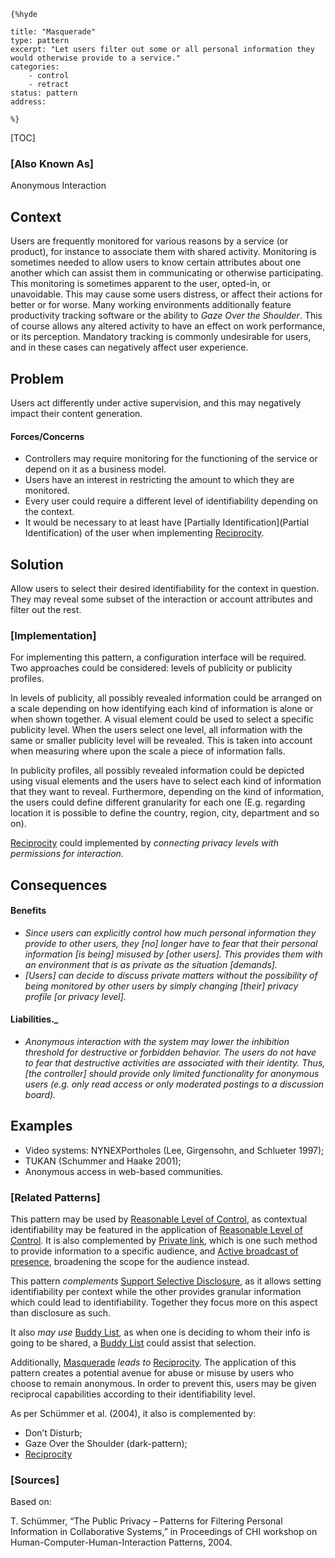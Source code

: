     {%hyde

    title: "Masquerade"
    type: pattern
    excerpt: "Let users filter out some or all personal information they would otherwise provide to a service."
    categories:
        - control
        - retract
    status: pattern
    address:

    %}

[TOC]

### [Also Known As]
<!-- All other names the pattern is known by.-->

Anonymous Interaction

## Context
<!-- The situations in which the pattern may apply.-->

Users are frequently monitored for various reasons by a service (or product), for instance to associate them with shared activity. Monitoring is sometimes needed to allow users to know certain attributes about one another which can assist them in communicating or otherwise participating. This monitoring is sometimes apparent to the user, opted-in, or unavoidable. This may cause some users distress, or affect their actions for better or for worse. Many working environments additionally feature productivity tracking software or the ability to _Gaze Over the Shoulder_. This of course allows any altered activity to have an effect on work performance, or its perception. Mandatory tracking is commonly undesirable for users, and in these cases can negatively affect user experience.

## Problem
<!-- The problem a pattern addresses, including a list of forces describing why a problem might be difficult to solve.-->

Users act differently under active supervision, and this may negatively impact their content generation.

#### Forces/Concerns
- Controllers may require monitoring for the functioning of the service or depend on it as a business model.
- Users have an interest in restricting the amount to which they are monitored.
- Every user could require a different level of identifiability depending on the context.
- It would be necessary to at least have [Partially Identification](Partial Identification) of the user when implementing [Reciprocity](Reciprocity).

## Solution
<!-- A concise description of how the pattern addresses the problem.-->

Allow users to select their desired identifiability for the context in question. They may reveal some subset of the interaction or account attributes and filter out the rest.

<!--### [Structure]-->
<!--A detailed specification of the structural aspects of the pattern. A class diagram if applicable.-->



### [Implementation]
<!--Guidelines for implementing the pattern; code fragments; suggested PETS; policy fragments.-->

For implementing this pattern, a configuration interface will be required. Two approaches could be considered: levels of publicity or publicity profiles.

In levels of publicity, all possibly revealed information could be arranged on a scale depending on how identifying each kind of information is alone or when shown together. A visual element could be used to select a specific publicity level. When the users select one level, all information with the same or smaller publicity level will be revealed. This is taken into account when measuring where upon the scale a piece of information falls.

In publicity profiles, all possibly revealed information could be depicted using visual elements and the users have to select each kind of information that they want to reveal. Furthermore, depending on the kind of information, the users could define different granularity for each one (E.g. regarding location it is possible to define the country, region, city, department and so on).

[Reciprocity](Reciprocity) could implemented by _connecting privacy levels with permissions for interaction._

## Consequences
<!--The advantages (benefits) and disadvantages (liabilities) of applying the pattern.-->

#### Benefits
- _Since users can explicitly control how much personal information they provide to other users, they [no] longer have to fear that their personal information [is being] misused by [other users]. This provides them with an environment that is as private as the situation [demands]._
- _[Users] can decide to discuss private matters without the possibility of being monitored by other users by simply changing [their] privacy profile [or privacy level]._

#### Liabilities._
- _Anonymous interaction with the system may lower the inhibition threshold for destructive or forbidden behavior. The users do not have to fear that destructive activities are associated with their identity. Thus, [the controller] should provide only limited functionality for anonymous users (e.g. only read access or only moderated postings to a discussion board)._

<!--### [Constraints]-->
<!-- limitations as a consequence of applying the pattern.-->



## Examples
<!--Motivational example to see how the pattern is applied.-->

- Video systems: NYNEXPortholes (Lee, Girgensohn, and Schlueter 1997);
- TUKAN (Schummer and Haake 2001);
- Anonymous access in web-based communities.

<!--### [Known Uses]-->
<!-- Pointers to various applications of the pattern.-->



<!--## See Also-->
<!-- Any pointers to relevant information, not contained in the subfields below.-->



### [Related Patterns]
<!-- Supporting and conflicting patterns-->

This pattern may be used by [Reasonable Level of Control](Reasonable-Level-of-Control), as contextual identifiability may be featured in the application of [Reasonable Level of Control](Reasonable-Level-of-Control). It is also complemented by [Private link](Private-link), which is one such method to provide information to a specific audience, and [Active broadcast of presence](Active-broadcast-of-presence), broadening the scope for the audience instead.

This pattern _complements_ [Support Selective Disclosure](Support-Selective-Disclosure), as it allows setting identifiability per context while the other provides granular information which could lead to identifiability. Together they focus more on this aspect than disclosure as such.

It also _may use_ [Buddy List](Buddy-List), as when one is deciding to whom their info is going to be shared, a [Buddy List](Buddy-List) could assist that selection.

Additionally, [Masquerade](Masquerade) _leads to_ [Reciprocity](Reciprocity). The application of this pattern creates a potential avenue for abuse or misuse by users who choose to remain anonymous. In order to prevent this, users may be given reciprocal capabilities according to their identifiability level.

As per Schümmer et al. (2004), it also is complemented by:
- Don’t Disturb;
- Gaze Over the Shoulder (dark-pattern);
- [Reciprocity](Reciprocity)

### [Sources]
<!-- References to the original source of the pattern.-->

Based on:

T. Schümmer, “The Public Privacy – Patterns for Filtering Personal Information in Collaborative Systems,” in Proceedings of CHI workshop on Human-Computer-Human-Interaction Patterns, 2004.

<!--## General Comments-->
<!-- Separate discussion on the pattern.-->



<!--## Tags-->
<!-- User definable descriptors for additional correlation.-->




